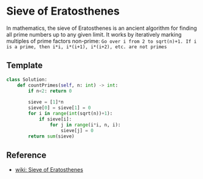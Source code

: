 # Sieve of Eratosthenes

In mathematics, the sieve of Eratosthenes is an ancient algorithm for finding all prime numbers up to any given limit.
It works by iteratively marking multiples of prime factors non-prime:
    `Go over i from 2 to sqrt(n)+1. If i is a prime, then i*i, i*(i+1), i*(i+2), etc. are not primes`

## Template

```py
class Solution:
    def countPrimes(self, n: int) -> int:
        if n<2: return 0
        
        sieve = [1]*n
        sieve[0] = sieve[1] = 0
        for i in range(int(sqrt(n))+1):
            if sieve[i]:
                for j in range(i*i, n, i): 
                    sieve[j] = 0
        return sum(sieve)
```

## Reference

- [wiki: Sieve of Eratosthenes](https://en.wikipedia.org/wiki/Sieve_of_Eratosthenes)
